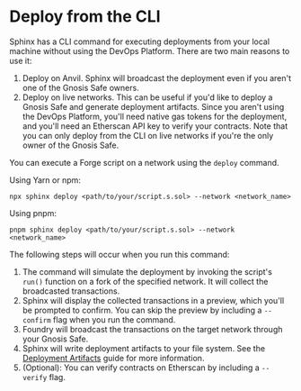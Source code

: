 # Deploy from the CLI

Sphinx has a CLI command for executing deployments from your local machine without using the DevOps Platform. There are two main reasons to use it:

1. Deploy on Anvil. Sphinx will broadcast the deployment even if you aren't one of the Gnosis Safe owners.
2. Deploy on live networks. This can be useful if you'd like to deploy a Gnosis Safe and generate deployment artifacts. Since you aren't using the DevOps Platform, you'll need native gas tokens for the deployment, and you'll need an Etherscan API key to verify your contracts. Note that you can only deploy from the CLI on live networks if you're the only owner of the Gnosis Safe.

You can execute a Forge script on a network using the `deploy` command.

Using Yarn or npm:

```
npx sphinx deploy <path/to/your/script.s.sol> --network <network_name>
```

Using pnpm:

```
pnpm sphinx deploy <path/to/your/script.s.sol> --network <network_name>
```

The following steps will occur when you run this command:

1. The command will simulate the deployment by invoking the script's `run()` function on a fork of the specified network. It will collect the broadcasted transactions.
2. Sphinx will display the collected transactions in a preview, which you'll be prompted to confirm. You can skip the preview by including a `--confirm` flag when you run the command.
3. Foundry will broadcast the transactions on the target network through your Gnosis Safe.
4. Sphinx will write deployment artifacts to your file system. See the [Deployment Artifacts](https://github.com/sphinx-labs/sphinx/blob/main/docs/docs/deployment-artifacts.md) guide for more information.
5. (Optional): You can verify contracts on Etherscan by including a `--verify` flag.
